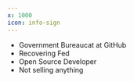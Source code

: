 ```yaml
---
x: 1000
icon: info-sign
---
```


* Government Bureaucat at GitHub
* Recovering Fed
* Open Source Developer
* Not selling anything